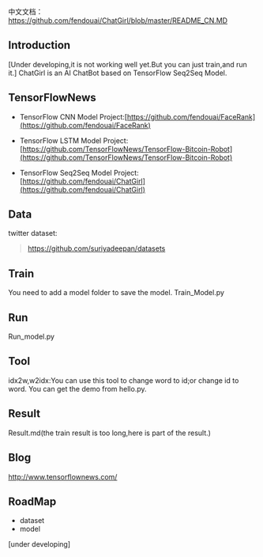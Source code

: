 中文文档：
https://github.com/fendouai/ChatGirl/blob/master/README_CN.MD

## Introduction

[Under developing,it is not working well yet.But you can just train,and run it.]
ChatGirl is an AI ChatBot based on TensorFlow Seq2Seq Model.

## TensorFlowNews

* TensorFlow CNN Model Project:[https://github.com/fendouai/FaceRank](https://github.com/fendouai/FaceRank)

* TensorFlow LSTM Model Project:[https://github.com/TensorFlowNews/TensorFlow-Bitcoin-Robot](https://github.com/TensorFlowNews/TensorFlow-Bitcoin-Robot)

* TensorFlow Seq2Seq Model Project:[https://github.com/fendouai/ChatGirl](https://github.com/fendouai/ChatGirl)

## Data

twitter dataset:

> https://github.com/suriyadeepan/datasets

## Train

You need to add a model folder to save the model.
Train_Model.py

## Run

Run_model.py

## Tool

idx2w,w2idx:You can use this tool to change word to id;or change id to word.
You can get the demo from hello.py.

## Result

Result.md(the train result is too long,here is part of the result.)

## Blog

http://www.tensorflownews.com/

## RoadMap
* dataset
* model

[under developing]